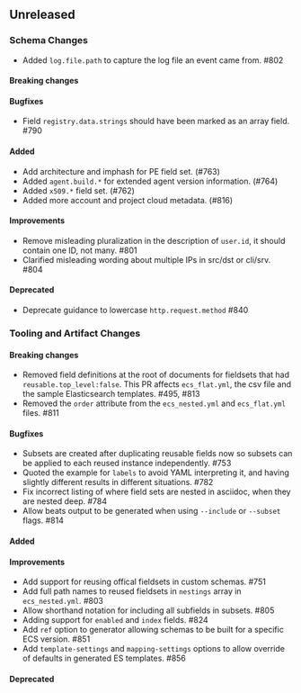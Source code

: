 <!-- When adding an entry to the Changelog:

- Please follow the Keep a Changelog: http://keepachangelog.com/ guidelines.
- Please insert your changelog line ordered by PR ID.
- Make sure you add your entry to the correct section (schema or tooling).

Thanks, you're awesome :-) -->

## Unreleased

### Schema Changes

* Added `log.file.path` to capture the log file an event came from. #802

#### Breaking changes

#### Bugfixes

* Field `registry.data.strings` should have been marked as an array field. #790

#### Added

* Add architecture and imphash for PE field set. (#763)
* Added `agent.build.*` for extended agent version information. (#764)
* Added `x509.*` field set. (#762)
* Added more account and project cloud metadata. (#816)

#### Improvements

* Remove misleading pluralization in the description of `user.id`, it should
  contain one ID, not many. #801
* Clarified misleading wording about multiple IPs in src/dst or cli/srv. #804

#### Deprecated

* Deprecate guidance to lowercase `http.request.method` #840

### Tooling and Artifact Changes

#### Breaking changes

* Removed field definitions at the root of documents for fieldsets that
  had `reusable.top_level:false`. This PR affects `ecs_flat.yml`, the csv file
  and the sample Elasticsearch templates. #495, #813
* Removed the `order` attribute from the `ecs_nested.yml` and `ecs_flat.yml` files. #811

#### Bugfixes

* Subsets are created after duplicating reusable fields now so subsets can
  be applied to each reused instance independently. #753
* Quoted the example for `labels` to avoid YAML interpreting it, and having
  slightly different results in different situations. #782
* Fix incorrect listing of where field sets are nested in asciidoc,
  when they are nested deep. #784
* Allow beats output to be generated when using `--include` or `--subset` flags. #814

#### Added

#### Improvements

* Add support for reusing offical fieldsets in custom schemas. #751
* Add full path names to reused fieldsets in `nestings` array in `ecs_nested.yml`. #803
* Allow shorthand notation for including all subfields in subsets. #805
* Adding support for `enabled` and `index` fields. #824
* Add `ref` option to generator allowing schemas to be built for a specific ECS version. #851
* Add `template-settings` and `mapping-settings` options to allow override of defaults in generated ES templates. #856

#### Deprecated


<!-- All empty sections:

## Unreleased

### Schema Changes
### Tooling and Artifact Changes

#### Breaking changes

#### Bugfixes

#### Added

#### Improvements

#### Deprecated

-->
